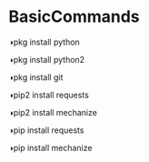 # BasicCommands
◑pkg install python

◑pkg install python2

◑pkg install git

◑pip2 install requests

◑pip2 install mechanize

◑pip install requests

◑pip install mechanize
